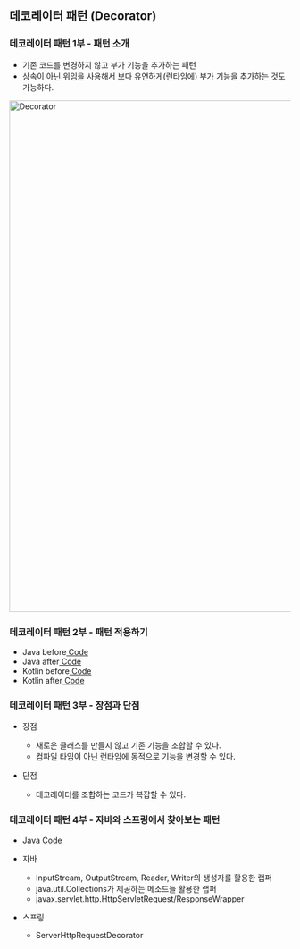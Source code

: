 ## 데코레이터 패턴 (Decorator)

### 데코레이터 패턴 1부 - 패턴 소개

- 기존 코드를 변경하지 않고 부가 기능을 추가하는 패턴
- 상속이 아닌 위임을 사용해서 보다 유연하게(런타임에) 부가 기능을 추가하는 것도 가능하다.

<img width="916" alt="Decorator" src="https://user-images.githubusercontent.com/64997245/187033814-ad87ef33-91d2-4170-bc14-bafcfab7d098.png">

### 데코레이터 패턴 2부 - 패턴 적용하기

- Java before<a href="../../example/src/main/kotlin/com/example/_02_structural_patterns/_09_decorator/java/_01_before">
  Code</a>
- Java after<a href="../../example/src/main/kotlin/com/example/_02_structural_patterns/_09_decorator/java/_02_after">
  Code</a>
- Kotlin before<a href="../../example/src/main/kotlin/com/example/_02_structural_patterns/_09_decorator/kt/_01_before">
  Code</a>
- Kotlin after<a href="../../example/src/main/kotlin/com/example/_02_structural_patterns/_09_decorator/kt/_02_after">
  Code</a>

### 데코레이터 패턴 3부 - 장점과 단점

- 장점
    - 새로운 클래스를 만들지 않고 기존 기능을 조합할 수 있다.
    - 컴파일 타임이 아닌 런타임에 동적으로 기능을 변경할 수 있다.

- 단점
    - 데코레이터를 조합하는 코드가 복잡할 수 있다.

### 데코레이터 패턴 4부 - 자바와 스프링에서 찾아보는 패턴

- Java <a href="../../example/src/main/kotlin/com/example/_02_structural_patterns/_09_decorator/java/_03_java">Code</a>

- 자바
    - InputStream, OutputStream, Reader, Writer의 생성자를 활용한 랩퍼
    - java.util.Collections가 제공하는 메소드들 활용한 랩퍼
    - javax.servlet.http.HttpServletRequest/ResponseWrapper

- 스프링
    - ServerHttpRequestDecorator
